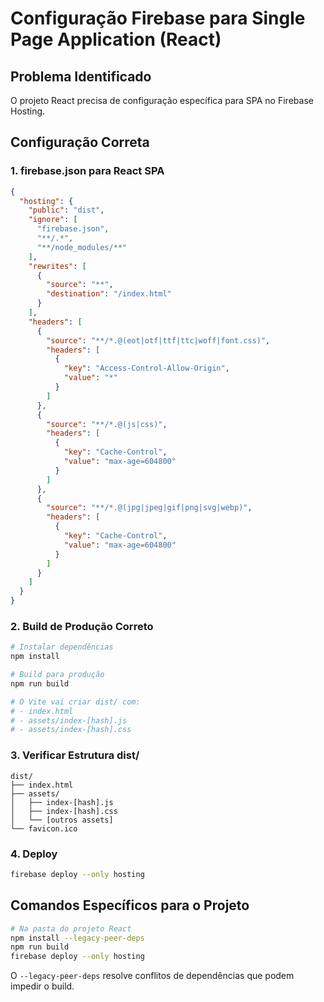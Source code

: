 # Configuração Firebase para Single Page Application (React)

## Problema Identificado
O projeto React precisa de configuração específica para SPA no Firebase Hosting.

## Configuração Correta

### 1. firebase.json para React SPA
```json
{
  "hosting": {
    "public": "dist",
    "ignore": [
      "firebase.json",
      "**/.*",
      "**/node_modules/**"
    ],
    "rewrites": [
      {
        "source": "**",
        "destination": "/index.html"
      }
    ],
    "headers": [
      {
        "source": "**/*.@(eot|otf|ttf|ttc|woff|font.css)",
        "headers": [
          {
            "key": "Access-Control-Allow-Origin",
            "value": "*"
          }
        ]
      },
      {
        "source": "**/*.@(js|css)",
        "headers": [
          {
            "key": "Cache-Control",
            "value": "max-age=604800"
          }
        ]
      },
      {
        "source": "**/*.@(jpg|jpeg|gif|png|svg|webp)",
        "headers": [
          {
            "key": "Cache-Control",
            "value": "max-age=604800"
          }
        ]
      }
    ]
  }
}
```

### 2. Build de Produção Correto
```bash
# Instalar dependências
npm install

# Build para produção
npm run build

# O Vite vai criar dist/ com:
# - index.html
# - assets/index-[hash].js
# - assets/index-[hash].css
```

### 3. Verificar Estrutura dist/
```
dist/
├── index.html
├── assets/
│   ├── index-[hash].js
│   ├── index-[hash].css
│   └── [outros assets]
└── favicon.ico
```

### 4. Deploy
```bash
firebase deploy --only hosting
```

## Comandos Específicos para o Projeto

```bash
# Na pasta do projeto React
npm install --legacy-peer-deps
npm run build
firebase deploy --only hosting
```

O `--legacy-peer-deps` resolve conflitos de dependências que podem impedir o build.